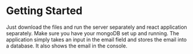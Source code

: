 # Getting Started 

Just download the files and run the server separately and react application separately. Make sure you have your mongoDB set up and running. 
The application simply takes an input in the email field and stores the email into a database. It also shows the email in the console.
